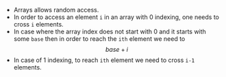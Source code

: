 - Arrays allows random access.
- In order to access an element `i` in an array with 0 indexing, one needs to cross `i` elements.
- In case where the array index does not start with 0 and it starts with some `base` then in order to reach the `ith` element we need to $$base+i$$
- In case of 1 indexing, to reach `ith` element we need to cross `i-1` elements.